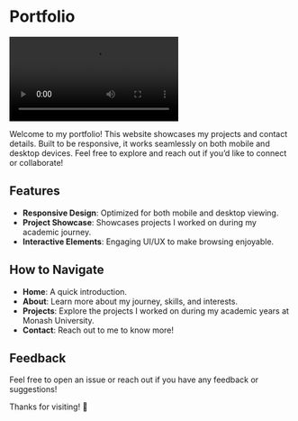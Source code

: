 # Portfolio

<video controls src="media/demo.mp4" title="Demo"></video>

Welcome to my portfolio! This website showcases my projects and contact details. Built to be responsive, it works seamlessly on both mobile and desktop devices. Feel free to explore and reach out if you’d like to connect or collaborate!

## Features
- **Responsive Design**: Optimized for both mobile and desktop viewing.
- **Project Showcase**: Showcases projects I worked on during my academic journey.
- **Interactive Elements**: Engaging UI/UX to make browsing enjoyable.

## How to Navigate
- **Home**: A quick introduction.
- **About**: Learn more about my journey, skills, and interests.
- **Projects**: Explore the projects I worked on during my academic years at Monash University.
- **Contact**: Reach out to me to know more!

## Feedback
Feel free to open an issue or reach out if you have any feedback or suggestions!

Thanks for visiting! 🚀